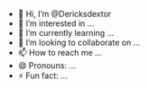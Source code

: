 - 👋 Hi, I’m @Dericksdextor
- 👀 I’m interested in ...
- 🌱 I’m currently learning ...
- 💞️ I’m looking to collaborate on ...
- 📫 How to reach me ...
- 😄 Pronouns: ...
- ⚡ Fun fact: ...

<!---
Dericksdextor/Dericksdextor is a ✨ special ✨ repository because its `README.md` (this file) appears on your GitHub profile.
You can click the Preview link to take a look at your changes.
--->
